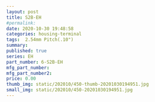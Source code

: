 ```yaml
---
layout: post
title: S2B-EH
#permalink: 
date: 2020-10-30 19:48:58
categories: housing-terminal
tags:  2.54mm Pitch(.10")
summary: 
published: true 
series: EH
part_number: 6-S2B-EH
mfg_part_number: 
mfg_part_number2: 
price: 0.00
thumb_img: static/202010/450-thumb-20201030194951.jpg
small_img: static/202010/450-20201030194951.jpg
---
```



